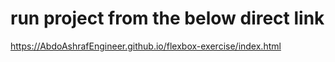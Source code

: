 # run project from the below direct link 
https://AbdoAshrafEngineer.github.io/flexbox-exercise/index.html
